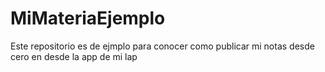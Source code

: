 # MiMateriaEjemplo
 Este repositorio es de ejmplo para conocer como publicar mi notas desde cero en desde la app de mi lap
